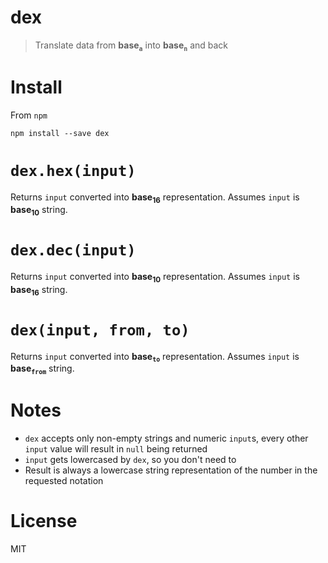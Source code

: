 # dex

> Translate data from **base<sub>`a`</sub>** into **base<sub>`n`</sub>** and back

# Install

From `npm`

```shell
npm install --save dex
```

# `dex.hex(input)`

Returns `input` converted into **base<sub>16</sub>** representation. Assumes `input` is **base<sub>10</sub>** string.

# `dex.dec(input)`

Returns `input` converted into **base<sub>10</sub>** representation. Assumes `input` is **base<sub>16</sub>** string.

# `dex(input, from, to)`

Returns `input` converted into **base<sub>`to`</sub>** representation. Assumes `input` is **base<sub>`from`</sub>** string.

# Notes

- `dex` accepts only non-empty strings and numeric `input`s, every other `input` value will result in `null` being returned
- `input` gets lowercased by `dex`, so you don't need to
- Result is always a lowercase string representation of the number in the requested notation

# License

MIT
